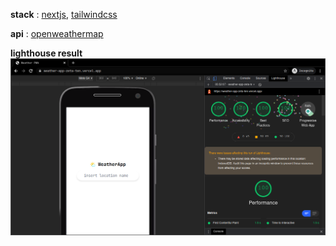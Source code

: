 **stack** : [nextjs](https://nextjs.org/), [tailwindcss](https://tailwindcss.com/)

**api** : [openweathermap](https://openweathermap.org)

**lighthouse result**
<a href="https://raw.githubusercontent.com/dimensiweb/weather-app/main/report/lighthouse_score.pdf">
  <img alt="lighthouse" title="lighthouse" src="https://github.com/dimensiweb/weather-app/blob/main/report/2020-12-26-060202_1366x768_scrot.png">
</a>
